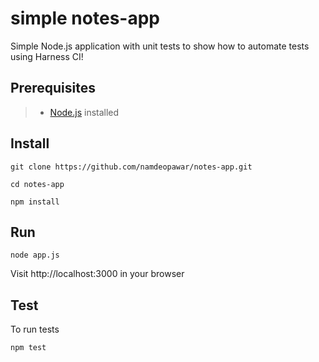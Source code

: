 # simple notes-app
Simple Node.js application with unit tests to show how to automate tests using Harness CI!

## Prerequisites
> - [Node.js](https://nodejs.org/en/download/) installed 

## Install
```
git clone https://github.com/namdeopawar/notes-app.git 
```
```
cd notes-app
```
```
npm install
```

## Run
```
node app.js
```
Visit http://localhost:3000 in your browser

## Test
To run tests
```
npm test
```
